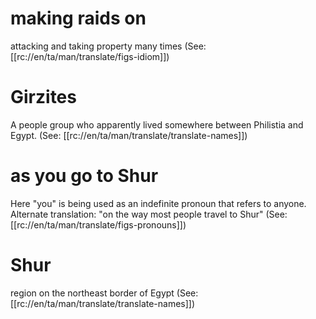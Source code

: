 # making raids on

attacking and taking property many times (See: [[rc://en/ta/man/translate/figs-idiom]])

# Girzites

A people group who apparently lived somewhere between Philistia and Egypt. (See: [[rc://en/ta/man/translate/translate-names]])

# as you go to Shur

Here "you" is being used as an indefinite pronoun that refers to anyone. Alternate translation: "on the way most people travel to Shur" (See: [[rc://en/ta/man/translate/figs-pronouns]])

# Shur

region on the northeast border of Egypt (See: [[rc://en/ta/man/translate/translate-names]])


